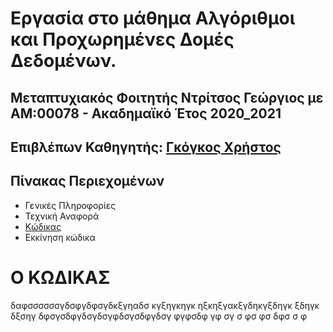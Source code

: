# Εργασία στο μάθημα Αλγόριθμοι και Προχωρημένες Δομές Δεδομένων.
## Μεταπτυχιακός Φοιτητής Ντρίτσος Γεώργιος με ΑΜ:00078 - Ακαδημαϊκό Έτος 2020_2021
## Επιβλέπων Καθηγητής: [Γκόγκος Χρήστος](https://github.com/chgogos)


## Πίνακας Περιεχομένων
* Γενικές Πληροφορίες
* Τεχνική Αναφορά
* [Κώδικας](https://github.com/DrG2020/00078_aadd_ett/blob/main/README.md#%CE%BF-%CE%BA%CF%89%CE%B4%CE%B9%CE%BA%CE%B1%CF%83)
* Εκκίνηση κώδικα
























# Ο ΚΩΔΙΚΑΣ
δαφσσσσσσγδσφγδφσγδκξγηαδσ κγξηγκηγκ ηξκηξγακξγδηκγξδηγκ ξδηγκ δξσηγ
δφσγσδφγδσγδσγφδσγσδφγδσγ
φγφσδφ
γφ
σγ
σ
φσ
φσ
δφσ
σ
φ
